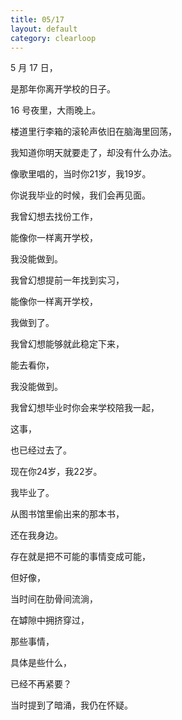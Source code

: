 ```yaml
---
title: 05/17
layout: default
category: clearloop
---
```


5 月 17 日，

是那年你离开学校的日子。

> 

16 号夜里，大雨晚上。

楼道里行李箱的滚轮声依旧在脑海里回荡，

我知道你明天就要走了，却没有什么办法。

> 

像歌里唱的，当时你21岁，我19岁。

你说我毕业的时候，我们会再见面。

> 

我曾幻想去找份工作，

能像你一样离开学校，

我没能做到。

> 

我曾幻想提前一年找到实习，

能像你一样离开学校，

我做到了。

> 

我曾幻想能够就此稳定下来，

能去看你，

我没能做到。

> 

我曾幻想毕业时你会来学校陪我一起，

这事，

也已经过去了。

> 

现在你24岁，我22岁。

我毕业了。

> 

从图书馆里偷出来的那本书，

还在我身边。

> 

存在就是把不可能的事情变成可能，

但好像，

当时间在肋骨间流淌，

在罅隙中拥挤穿过，

那些事情，

具体是些什么，

已经不再紧要？

> 

当时提到了暗涌，我仍在怀疑。
